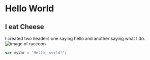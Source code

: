 # Hello World
## I eat Cheese
I created two headers one saying hello and another saying what I do.
![image of raccoon](https://github.com/user-attachments/assets/d3bb1dbd-42b9-4789-9397-d10d4720056a)

``` javascript
var myVar = "Hello, world!";
```

